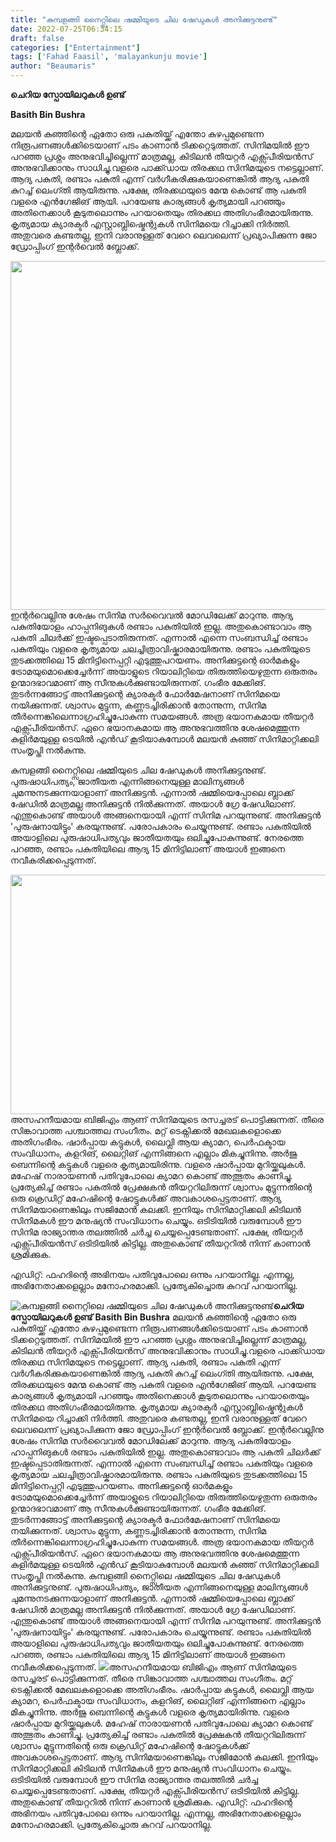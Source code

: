 ```yaml
---
title: "കുമ്പളങ്ങി നൈറ്റ്സിലെ ഷമ്മിയുടെ ചില ഷേഡുകൾ അനിക്കുട്ടനുണ്ട്"
date: 2022-07-25T06:34:15
draft: false
categories: ["Entertainment"]
tags: ['Fahad Faasil', 'malayankunju movie']
author: "Beaumaris"
---
```


<strong>ചെറിയ സ്പോയിലറുകൾ ഉണ്ട്</strong>

<strong>Basith Bin Bushra </strong>

മലയൻ കുഞ്ഞിന്റെ ഏതോ ഒരു പകുതിയ്ക്ക് എന്തോ കുഴപ്പമുണ്ടെന്ന നിരൂപണങ്ങൾക്കിടെയാണ് പടം കാണാൻ ടിക്കറ്റെടുത്തത്. സിനിമയിൽ ഈ പറഞ്ഞ പ്രശ്നം അനുഭവിച്ചില്ലെന്ന് മാത്രമല്ല, കിടിലൻ തീയറ്റർ എക്സ്പീരിയൻസ് അനുഭവിക്കാനും സാധിച്ചു‌.വളരെ പാക്ക്ഡായ തിരക്കഥ സിനിമയുടെ നട്ടെല്ലാണ്. ആദ്യ പകുതി, രണ്ടാം പകുതി എന്ന് വർഗീകരിക്കുകയാണെങ്കിൽ ആദ്യ പകുതി കുറച്ച് ലെംഗ്തി ആയിരുന്നു. പക്ഷേ, തിരക്കഥയുടെ മേന്മ കൊണ്ട് ആ പകുതി വളരെ എൻഗേജിങ് ആയി. പറയേണ്ട കാര്യങ്ങൾ കൃത്യമായി പറഞ്ഞും അതിനെക്കാൾ കൂടുതലൊന്നും പറയാതെയും തിരക്കഥ അതിഗംഭീരമായിരുന്നു. കൃത്യമായ ക്യാരക്ടർ എസ്റ്റാബ്ലിഷ്മെന്റുകൾ സിനിമയെ റിച്ചാക്കി നിർത്തി. അതുവരെ കണ്ടതല്ല, ഇനി വരാനുള്ളത് വേറെ ലെവലെന്ന് പ്രഖ്യാപിക്കുന്ന ജോ ഡ്രോപ്പിംഗ് ഇന്റർവെൽ ബ്ലോക്ക്.

<img class="size-full wp-image-343780 aligncenter" src="https://cdn.boolokam.com/articles/2022/07/th5.jpg" alt="" width="745" height="558" />ഇന്റർവെല്ലിനു ശേഷം സിനിമ സർവൈവൽ മോഡിലേക്ക് മാറുന്നു. ആദ്യ പകുതിയോളം ഹാപ്പനിങുകൾ രണ്ടാം പകുതിയിൽ ഇല്ല. അതുകൊണ്ടാവാം ആ പകുതി ചിലർക്ക് ഇഷ്ടപ്പെടാതിരുന്നത്. എന്നാൽ എന്നെ സംബന്ധിച്ച് രണ്ടാം പകുതിയും വളരെ കൃത്യമായ ചലച്ചിത്രാവിഷ്കാരമായിരുന്നു. രണ്ടാം പകുതിയുടെ തുടക്കത്തിലെ 15 മിനിട്ടിനെപ്പറ്റി എടുത്തുപറയണം. അനിക്കുട്ടന്റെ ഓർമകളും ട്രോമയുമൊക്കെച്ചേർന്ന് അയാളുടെ റിയാലിറ്റിയെ തിരുത്തിയെഴുതുന്ന ഒരുതരം ഉന്മാദഭാവമാണ് ആ സീനുകൾക്കുണ്ടായിരുന്നത്. ഗംഭീര മേക്കിങ്. തുടർന്നങ്ങോട്ട് അനിക്കുട്ടന്റെ ക്യാരക്ടർ ഫോർമേഷനാണ് സിനിമയെ നയിക്കുന്നത്. ശ്വാസം മുട്ടുന്ന, കണ്ണടച്ചിരിക്കാൻ തോന്നുന്ന, സിനിമ തീർന്നെങ്കിലെന്നാഗ്രഹിച്ചുപോകുന്ന സമയങ്ങൾ. അത്ര ഭയാനകമായ തീയറ്റർ എക്സ്പീരിയൻസ്. ഏറെ ഭയാനകമായ ആ അനുഭവത്തിനു ശേഷമെത്തുന്ന കുളിർമയുള്ള ടെയിൽ എൻഡ് കൂടിയാകുമ്പോൾ മലയൻ കുഞ്ഞ് സിനിമാറ്റിക്കലി സംതൃപ്തി നൽകുന്നു.

കുമ്പളങ്ങി നൈറ്റ്സിലെ ഷമ്മിയുടെ ചില ഷേഡുകൾ അനിക്കുട്ടനുണ്ട്. പുരുഷാധിപത്യം, ജാതീയത എന്നിങ്ങനെയുള്ള മാലിന്യങ്ങൾ ചുമന്നുനടക്കുന്നയാളാണ് അനിക്കുട്ടൻ. എന്നാൽ ഷമ്മിയെപ്പോലെ ബ്ലാക്ക് ഷേഡിൽ മാത്രമല്ല അനിക്കുട്ടൻ നിൽക്കുന്നത്. അയാൾ ഗ്രേ ഷേഡിലാണ്. എന്തുകൊണ്ട് അയാൾ അങ്ങനെയായി എന്ന് സിനിമ പറയുന്നുണ്ട്. അനിക്കുട്ടൻ 'പുരുഷനായിട്ടും' കരയുന്നുണ്ട്‌. പരോപകാരം ചെയ്യുന്നുണ്ട്. രണ്ടാം പകുതിയിൽ അയാളിലെ പുരുഷാധിപത്യവും ജാതീയതയും ഒലിച്ചുപോകുന്നുണ്ട്. നേരത്തെ പറഞ്ഞ, രണ്ടാം പകുതിയിലെ ആദ്യ 15 മിനിട്ടിലാണ് അയാൾ ഇങ്ങനെ നവീകരിക്കപ്പെടുന്നത്.

<img class="size-full wp-image-343779 aligncenter" src="https://cdn.boolokam.com/articles/2022/07/h55.jpg" alt="" width="615" height="383" />അസഹനീയമായ ബിജിഎം ആണ് സിനിമയുടെ രസച്ചരട് പൊട്ടിക്കുന്നത്. തീരെ സിങ്കാവാത്ത പശ്ചാത്തല സംഗീതം. മറ്റ് ടെക്നിക്കൽ മേഖലകളൊക്കെ അതിഗംഭീരം. ഷാർപ്പായ കട്ടുകൾ, ലൈവ്ലി ആയ ക്യാമറ, പെർഫക്ടായ സംവിധാനം, കളറിങ്, ലൈറ്റിങ് എന്നിങ്ങനെ എല്ലാം മികച്ചുനിന്നു. അർജു ബെന്നിന്റെ കട്ടുകൾ വളരെ കൃത്യമായിരിന്നു. വളരെ ഷാർപ്പായ മുറിയ്ക്കലുകൾ. മഹേഷ് നാരായണൻ പതിവുപോലെ ക്യാമറ കൊണ്ട് അത്ഭുതം കാണിച്ചു. പ്രത്യേകിച്ച് രണ്ടാം പകുതിൽ പ്രേക്ഷകൻ തീയറ്ററിലിരുന്ന് ശ്വാസം മുട്ടുന്നതിന്റെ ഒരു ക്രെഡിറ്റ് മഹേഷിന്റെ ഷോട്ടുകൾക്ക് അവകാശപ്പെട്ടതാണ്. ആദ്യ സിനിമയാണെങ്കിലും സജിമോൻ കലക്കി. ഇനിയും സിനിമാറ്റിക്കലി കിടിലൻ സിനിമകൾ ഈ മനുഷ്യൻ സംവിധാനം ചെയ്യും.
ഒടിടിയിൽ വരുമ്പോൾ ഈ സിനിമ രാജ്യാന്തര തലത്തിൽ ചർച്ച ചെയ്യപ്പെടേണ്ടതാണ്. പക്ഷേ, തീയറ്റർ എക്സ്പീരിയൻസ് ഒടിടിയിൽ കിട്ടില്ല. അതുകൊണ്ട് തീയറ്ററിൽ നിന്ന് കാണാൻ ശ്രമിക്കുക.

എഡിറ്റ്: ഫഹദിന്റെ അഭിനയം പതിവുപോലെ ഒന്നും പറയാനില്ല. എന്നല്ല, അഭിനേതാക്കളെല്ലാം മനോഹരമാക്കി. പ്രത്യേകിച്ചൊരു കുറവ് പറയാനില്ല.


![കുമ്പളങ്ങി നൈറ്റ്സിലെ ഷമ്മിയുടെ ചില ഷേഡുകൾ അനിക്കുട്ടനുണ്ട്](https://cdn.boolokam.com/articles/2022/07/th5.jpg)**ചെറിയ സ്പോയിലറുകൾ ഉണ്ട്** **Basith Bin Bushra** മലയൻ കുഞ്ഞിന്റെ ഏതോ ഒരു പകുതിയ്ക്ക് എന്തോ കുഴപ്പമുണ്ടെന്ന നിരൂപണങ്ങൾക്കിടെയാണ് പടം കാണാൻ ടിക്കറ്റെടുത്തത്. സിനിമയിൽ ഈ പറഞ്ഞ പ്രശ്നം അനുഭവിച്ചില്ലെന്ന് മാത്രമല്ല, കിടിലൻ തീയറ്റർ എക്സ്പീരിയൻസ് അനുഭവിക്കാനും സാധിച്ചു‌.വളരെ പാക്ക്ഡായ തിരക്കഥ സിനിമയുടെ നട്ടെല്ലാണ്. ആദ്യ പകുതി, രണ്ടാം പകുതി എന്ന് വർഗീകരിക്കുകയാണെങ്കിൽ ആദ്യ പകുതി കുറച്ച് ലെംഗ്തി ആയിരുന്നു. പക്ഷേ, തിരക്കഥയുടെ മേന്മ കൊണ്ട് ആ പകുതി വളരെ എൻഗേജിങ് ആയി. പറയേണ്ട കാര്യങ്ങൾ കൃത്യമായി പറഞ്ഞും അതിനെക്കാൾ കൂടുതലൊന്നും പറയാതെയും തിരക്കഥ അതിഗംഭീരമായിരുന്നു. കൃത്യമായ ക്യാരക്ടർ എസ്റ്റാബ്ലിഷ്മെന്റുകൾ സിനിമയെ റിച്ചാക്കി നിർത്തി. അതുവരെ കണ്ടതല്ല, ഇനി വരാനുള്ളത് വേറെ ലെവലെന്ന് പ്രഖ്യാപിക്കുന്ന ജോ ഡ്രോപ്പിംഗ് ഇന്റർവെൽ ബ്ലോക്ക്. ഇന്റർവെല്ലിനു ശേഷം സിനിമ സർവൈവൽ മോഡിലേക്ക് മാറുന്നു. ആദ്യ പകുതിയോളം ഹാപ്പനിങുകൾ രണ്ടാം പകുതിയിൽ ഇല്ല. അതുകൊണ്ടാവാം ആ പകുതി ചിലർക്ക് ഇഷ്ടപ്പെടാതിരുന്നത്. എന്നാൽ എന്നെ സംബന്ധിച്ച് രണ്ടാം പകുതിയും വളരെ കൃത്യമായ ചലച്ചിത്രാവിഷ്കാരമായിരുന്നു. രണ്ടാം പകുതിയുടെ തുടക്കത്തിലെ 15 മിനിട്ടിനെപ്പറ്റി എടുത്തുപറയണം. അനിക്കുട്ടന്റെ ഓർമകളും ട്രോമയുമൊക്കെച്ചേർന്ന് അയാളുടെ റിയാലിറ്റിയെ തിരുത്തിയെഴുതുന്ന ഒരുതരം ഉന്മാദഭാവമാണ് ആ സീനുകൾക്കുണ്ടായിരുന്നത്. ഗംഭീര മേക്കിങ്. തുടർന്നങ്ങോട്ട് അനിക്കുട്ടന്റെ ക്യാരക്ടർ ഫോർമേഷനാണ് സിനിമയെ നയിക്കുന്നത്. ശ്വാസം മുട്ടുന്ന, കണ്ണടച്ചിരിക്കാൻ തോന്നുന്ന, സിനിമ തീർന്നെങ്കിലെന്നാഗ്രഹിച്ചുപോകുന്ന സമയങ്ങൾ. അത്ര ഭയാനകമായ തീയറ്റർ എക്സ്പീരിയൻസ്. ഏറെ ഭയാനകമായ ആ അനുഭവത്തിനു ശേഷമെത്തുന്ന കുളിർമയുള്ള ടെയിൽ എൻഡ് കൂടിയാകുമ്പോൾ മലയൻ കുഞ്ഞ് സിനിമാറ്റിക്കലി സംതൃപ്തി നൽകുന്നു. കുമ്പളങ്ങി നൈറ്റ്സിലെ ഷമ്മിയുടെ ചില ഷേഡുകൾ അനിക്കുട്ടനുണ്ട്. പുരുഷാധിപത്യം, ജാതീയത എന്നിങ്ങനെയുള്ള മാലിന്യങ്ങൾ ചുമന്നുനടക്കുന്നയാളാണ് അനിക്കുട്ടൻ. എന്നാൽ ഷമ്മിയെപ്പോലെ ബ്ലാക്ക് ഷേഡിൽ മാത്രമല്ല അനിക്കുട്ടൻ നിൽക്കുന്നത്. അയാൾ ഗ്രേ ഷേഡിലാണ്. എന്തുകൊണ്ട് അയാൾ അങ്ങനെയായി എന്ന് സിനിമ പറയുന്നുണ്ട്. അനിക്കുട്ടൻ 'പുരുഷനായിട്ടും' കരയുന്നുണ്ട്‌. പരോപകാരം ചെയ്യുന്നുണ്ട്. രണ്ടാം പകുതിയിൽ അയാളിലെ പുരുഷാധിപത്യവും ജാതീയതയും ഒലിച്ചുപോകുന്നുണ്ട്. നേരത്തെ പറഞ്ഞ, രണ്ടാം പകുതിയിലെ ആദ്യ 15 മിനിട്ടിലാണ് അയാൾ ഇങ്ങനെ നവീകരിക്കപ്പെടുന്നത്. ![](https://cdn.boolokam.com/articles/2022/07/h55.jpg)അസഹനീയമായ ബിജിഎം ആണ് സിനിമയുടെ രസച്ചരട് പൊട്ടിക്കുന്നത്. തീരെ സിങ്കാവാത്ത പശ്ചാത്തല സംഗീതം. മറ്റ് ടെക്നിക്കൽ മേഖലകളൊക്കെ അതിഗംഭീരം. ഷാർപ്പായ കട്ടുകൾ, ലൈവ്ലി ആയ ക്യാമറ, പെർഫക്ടായ സംവിധാനം, കളറിങ്, ലൈറ്റിങ് എന്നിങ്ങനെ എല്ലാം മികച്ചുനിന്നു. അർജു ബെന്നിന്റെ കട്ടുകൾ വളരെ കൃത്യമായിരിന്നു. വളരെ ഷാർപ്പായ മുറിയ്ക്കലുകൾ. മഹേഷ് നാരായണൻ പതിവുപോലെ ക്യാമറ കൊണ്ട് അത്ഭുതം കാണിച്ചു. പ്രത്യേകിച്ച് രണ്ടാം പകുതിൽ പ്രേക്ഷകൻ തീയറ്ററിലിരുന്ന് ശ്വാസം മുട്ടുന്നതിന്റെ ഒരു ക്രെഡിറ്റ് മഹേഷിന്റെ ഷോട്ടുകൾക്ക് അവകാശപ്പെട്ടതാണ്. ആദ്യ സിനിമയാണെങ്കിലും സജിമോൻ കലക്കി. ഇനിയും സിനിമാറ്റിക്കലി കിടിലൻ സിനിമകൾ ഈ മനുഷ്യൻ സംവിധാനം ചെയ്യും. ഒടിടിയിൽ വരുമ്പോൾ ഈ സിനിമ രാജ്യാന്തര തലത്തിൽ ചർച്ച ചെയ്യപ്പെടേണ്ടതാണ്. പക്ഷേ, തീയറ്റർ എക്സ്പീരിയൻസ് ഒടിടിയിൽ കിട്ടില്ല. അതുകൊണ്ട് തീയറ്ററിൽ നിന്ന് കാണാൻ ശ്രമിക്കുക. എഡിറ്റ്: ഫഹദിന്റെ അഭിനയം പതിവുപോലെ ഒന്നും പറയാനില്ല. എന്നല്ല, അഭിനേതാക്കളെല്ലാം മനോഹരമാക്കി. പ്രത്യേകിച്ചൊരു കുറവ് പറയാനില്ല.
